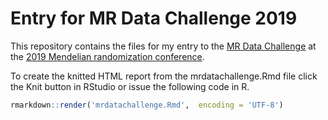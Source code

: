# Entry for MR Data Challenge 2019

This repository contains the files for my entry to the [MR Data Challenge](https://www.mendelianrandomization.org.uk/the-mr-data-challenge-2019/) at the [2019 Mendelian randomization conference](https://www.mendelianrandomization.org.uk/).

To create the knitted HTML report from the mrdatachallenge.Rmd file click the Knit button in RStudio or issue the following code in R.
```r
rmarkdown::render('mrdatachallenge.Rmd',  encoding = 'UTF-8')
```
